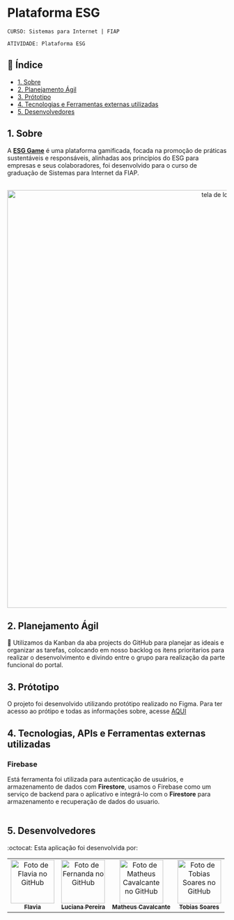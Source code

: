 # Plataforma ESG

`CURSO: Sistemas para Internet | FIAP`

`ATIVIDADE: Plataforma ESG`

## :page_facing_up: Índice

* [1. Sobre](#1-sobre)
* [2. Planejamento Ágil](#2-planejamento-ágil)
* [3. Prótotipo](#3-prótotipo)
* [4. Tecnologias e Ferramentas externas utilizadas](#4-tecnologias-e-ferramentas-externas-utilizadas)
* [5. Desenvolvedores](#5-desenvolvedores)

## 1. Sobre
A <b>[ESG Game](https://portal-esg.vercel.app/login)</b> é uma plataforma gamificada, focada na promoção de práticas sustentáveis e responsáveis, alinhadas aos princípios do ESG para empresas e seus colaboradores, foi desenvolvido para o curso de graduação de Sistemas para Internet da FIAP. </br></br>

<div align="center">
  <a href="https://portal-esg.vercel.app/login">
    <img width="957" alt="tela de login" src="https://github.com/luciana-pereira/portal-esg/assets/37550557/0febd05c-9c02-4e57-9e5b-44ce1bd062ae">
  </a>
</div>

## 2. Planejamento Ágil
:memo:
Utilizamos da Kanban da aba projects do GitHub para planejar as ideais e organizar as tarefas, colocando em nosso backlog os itens prioritarios para realizar o desenvolvimento e divindo entre o grupo para realização da parte funcional do portal. 

## 3. Prótotipo

O projeto foi desenvolvido utilizando protótipo realizado no Figma. Para ter acesso ao prótipo e todas as informações sobre, acesse [AQUI](https://www.figma.com/file/)


## 4. Tecnologias, APIs e Ferramentas externas utilizadas

### Firebase 
Está ferramenta foi utilizada para autenticação de usuários, e armazenamento de dados com **Firestore**, usamos o Firebase como um serviço de backend para o aplicativo e integrá-lo com o **Firestore** para armazenamento e recuperação de dados do usuario.</br></br> 

## 5. Desenvolvedores 
:octocat:
Esta aplicação foi desenvolvida por:

<table align="center">
  <tr>
    <td align="center">
      <a href="https://github.com/flavialbraz" target="_blank">
        <img src="https://avatars.githubusercontent.com/u/78583429?v=4" width="100px;" alt="Foto de Flavia no GitHub"/><br>
        <sub>
          <b>Flavia </b>
        </sub>
      </a>
    </td>
     <td align="center">
      <a href="https://github.com/luciana-pereira" target="_blank">
        <img src="https://avatars.githubusercontent.com/u/37550557?v=4" width="100px;" alt="Foto de Fernanda no GitHub"/><br>
        <sub>
          <b>Luciana Pereira</b>
        </sub>
      </a>
    </td>
    <td align="center">
      <a href="https://github.com/matheus-poro" target="_blank">
        <img src="https://avatars.githubusercontent.com/u/111644802?v=4" width="100px;" alt="Foto de Matheus Cavalcante no GitHub"/><br>
        <sub>
          <b>Matheus Cavalcante</b>
        </sub>
      </a>
    </td>
    <td align="center">
      <a href="https://github.com/TobiasGustavo" target="_blank">
        <img src="https://avatars.githubusercontent.com/u/88210620?v=4" width="100px;" alt="Foto de Tobias Soares no GitHub"/><br>
        <sub>
          <b>Tobias Soares</b>
        </sub>
      </a>
    </td>
  </tr>
</table>
